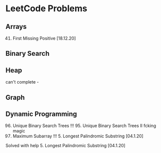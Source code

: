 # LeetCode Problems

## Arrays
41. First Missing Positive [18.12.20]

## Binary Search

## Heap
can't complete - 

## Graph
## Dynamic Programming
96. Unique Binary Search Trees
!!! 95. Unique Binary Search Trees II fcking magic
53. Maximum Subarray
!!! 5. Longest Palindromic Substring [04.1.20]



Solved with help
5. Longest Palindromic Substring [04.1.20]



